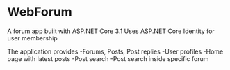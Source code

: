 # WebForum

A forum app built with ASP.NET Core 3.1 Uses ASP.NET Core Identity for user membership

The application provides
    -Forums, Posts, Post replies
    -User profiles
    -Home page with latest posts
    -Post search
    -Post search inside specific forum
